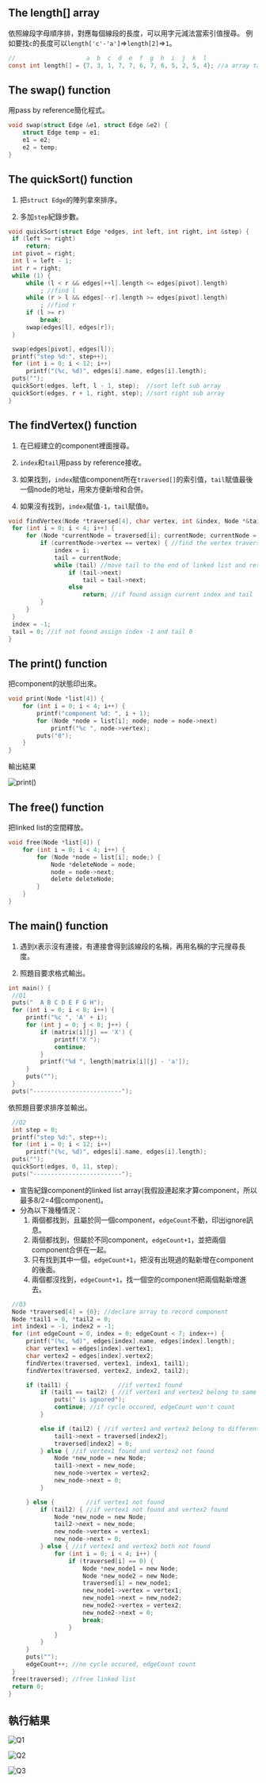 ## The **length[]** array

依照線段字母順序排，對應每個線段的長度，可以用字元減法當索引值搜尋。
例如要找`c`的長度可以`length['c'-'a']`=>`length[2]`=>`1`。

```c
//                    a  b  c  d  e  f  g  h  i  j  k  l
const int length[] = {7, 3, 1, 7, 7, 6, 7, 6, 5, 2, 5, 4}; //a array table to query
```

## The **swap()** function

用pass by reference簡化程式。

```c
void swap(struct Edge &e1, struct Edge &e2) {
    struct Edge temp = e1;
    e1 = e2;
    e2 = temp;
}
```

## The **quickSort()** function

1. 把`struct Edge`的陣列拿來排序。

2. 多加`step`紀錄步數。

```c
void quickSort(struct Edge *edges, int left, int right, int &step) {
 if (left >= right)
     return;
 int pivot = right;
 int l = left - 1;
 int r = right;
 while (1) {
     while (l < r && edges[++l].length <= edges[pivot].length)
         ; //find l
     while (r > l && edges[--r].length >= edges[pivot].length)
         ; //find r
     if (l >= r)
         break;
     swap(edges[l], edges[r]);
 }

 swap(edges[pivot], edges[l]);
 printf("step %d:", step++);
 for (int i = 0; i < 12; i++)
     printf("(%c, %d)", edges[i].name, edges[i].length);
 puts("");
 quickSort(edges, left, l - 1, step);  //sort left sub array
 quickSort(edges, r + 1, right, step); //sort right sub array
}
```

## The **findVertex()** function

1. 在已經建立的component裡面搜尋。

2. `index`和`tail`用pass by reference接收。

3. 如果找到，`index`賦值component所在`traversed[]`的索引值，`tail`賦值最後一個node的地址，用來方便新增和合併。

4. 如果沒有找到，`index`賦值`-1`，`tail`賦值`0`。

```c
void findVertex(Node *traversed[4], char vertex, int &index, Node *&tail) {
 for (int i = 0; i < 4; i++) {
     for (Node *currentNode = traversed[i]; currentNode; currentNode = currentNode->next) {
         if (currentNode->vertex == vertex) { //find the vertex traversed
             index = i;
             tail = currentNode;
             while (tail) //move tail to the end of linked list and return
                 if (tail->next)
                     tail = tail->next;
                 else
                     return; //if found assign current index and tail
         }
     }
 }
 index = -1;
 tail = 0; //if not found assign index -1 and tail 0
}
```

## The **print()** function

把component的狀態印出來。

```c
void print(Node *list[4]) {
    for (int i = 0; i < 4; i++) {
        printf("component %d: ", i + 1);
        for (Node *node = list[i]; node; node = node->next)
            printf("%c ", node->vertex);
        puts("0");
    }
}
```

<div style="page-break-after: always;"></div>

輸出結果

![print()](../../../images/print.png)

<div style="page-break-after: always;"></div>

## The **free()** function

把linked list的空間釋放。

```c
void free(Node *list[4]) {
    for (int i = 0; i < 4; i++) {
        for (Node *node = list[i]; node;) {
            Node *deleteNode = node;
            node = node->next;
            delete deleteNode;
        }
    }
}
```

## The **main()** function

1. 遇到`X`表示沒有連接，有連接會得到該線段的名稱，再用名稱的字元搜尋長度。

2. 照題目要求格式輸出。

```c
int main() {
 //Q1
 puts("  A B C D E F G H");
 for (int i = 0; i < 8; i++) {
     printf("%c ", 'A' + i);
     for (int j = 0; j < 8; j++) {
         if (matrix[i][j] == 'X') {
             printf("X ");
             continue;
         }
         printf("%d ", length[matrix[i][j] - 'a']);
     }
     puts("");
 }
 puts("-------------------------");
```

依照題目要求排序並輸出。

```c
 //Q2
 int step = 0;
 printf("step %d:", step++);
 for (int i = 0; i < 12; i++)
     printf("(%c, %d)", edges[i].name, edges[i].length);
 puts("");
 quickSort(edges, 0, 11, step);
 puts("-------------------------");
```

- 宣告紀錄component的linked list array(我假設連起來才算component，所以最多8/2=4個component)。
- 分為以下幾種情況：
  1. 兩個都找到，且屬於同一個component，`edgeCount`不動，印出ignore訊息。
  2. 兩個都找到，但屬於不同component，`edgeCount+1`，並把兩個component合併在一起。
  3. 只有找到其中一個，`edgeCount+1`，把沒有出現過的點新增在component的後面。
  4. 兩個都沒找到，`edgeCount+1`，找一個空的component把兩個點新增進去。

```c
 //Q3
 Node *traversed[4] = {0}; //declare array to record component
 Node *tail1 = 0, *tail2 = 0;
 int index1 = -1, index2 = -1;
 for (int edgeCount = 0, index = 0; edgeCount < 7; index++) {
     printf("(%c, %d)", edges[index].name, edges[index].length);
     char vertex1 = edges[index].vertex1;
     char vertex2 = edges[index].vertex2;
     findVertex(traversed, vertex1, index1, tail1);
     findVertex(traversed, vertex2, index2, tail2);

     if (tail1) {              //if vertex1 found
         if (tail1 == tail2) { //if vertex1 and vertex2 belong to same component
             puts(" is ignored");
             continue; //if cycle occured, edgeCount won't count
         }

         else if (tail2) { //if vertex1 and vertex2 belong to different component
             tail1->next = traversed[index2];
             traversed[index2] = 0;
         } else { //if vertex1 found and vertex2 not found
             Node *new_node = new Node;
             tail1->next = new_node;
             new_node->vertex = vertex2;
             new_node->next = 0;
         }

     } else {         //if vertex1 not found
         if (tail2) { //if vertex1 not found and vertex2 found
             Node *new_node = new Node;
             tail2->next = new_node;
             new_node->vertex = vertex1;
             new_node->next = 0;
         } else { //if vertex1 and vertex2 both not found
             for (int i = 0; i < 4; i++) {
                 if (traversed[i] == 0) {
                     Node *new_node1 = new Node;
                     Node *new_node2 = new Node;
                     traversed[i] = new_node1;
                     new_node1->vertex = vertex1;
                     new_node1->next = new_node2;
                     new_node2->vertex = vertex2;
                     new_node2->next = 0;
                     break;
                 }
             }
         }
     }
     puts("");
     edgeCount++; //no cycle occured, edgeCount count
 }
 free(traversed); //free linked list
 return 0;
}
```

## 執行結果

![Q1](../../../images/hw3-Q1.png)

![Q2](../../../images/hw3-Q2.png)

![Q3](../../../images/hw3-Q3.png)
